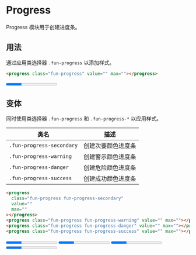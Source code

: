 # Progress

Progress 模块用于创建进度条。

## 用法

通过应用类选择器 `.fun-progress` 以添加样式。

```html
<progress class="fun-progress" value="" max=""></progress>
```

<progress class="fun-progress" value="30" max="100"></progress>

## 变体

同时使用类选择器 `.fun-progress` 和 `.fun-progress-*` 以应用样式。

| 类名                      | 描述               |
| ------------------------- | ------------------ |
| `.fun-progress-secondary` | 创建次要颜色进度条 |
| `.fun-progress-warning`   | 创建警示颜色进度条 |
| `.fun-progress-danger`    | 创建危险颜色进度条 |
| `.fun-progress-success`   | 创建成功颜色进度条 |

```html
<progress
  class="fun-progress fun-progress-secondary"
  value=""
  max=""
></progress>
<progress class="fun-progress fun-progress-warning" value="" max=""></progress>
<progress class="fun-progress fun-progress-danger" value="" max=""></progress>
<progress class="fun-progress fun-progress-success" value="" max=""></progress>
```

<progress class="fun-progress fun-progress-secondary" value="30" max="100"></progress>
<progress class="fun-progress fun-progress-warning" value="30" max="100"></progress>
<progress class="fun-progress fun-progress-danger" value="30" max="100"></progress>
<progress class="fun-progress fun-progress-success" value="30" max="100"></progress>
